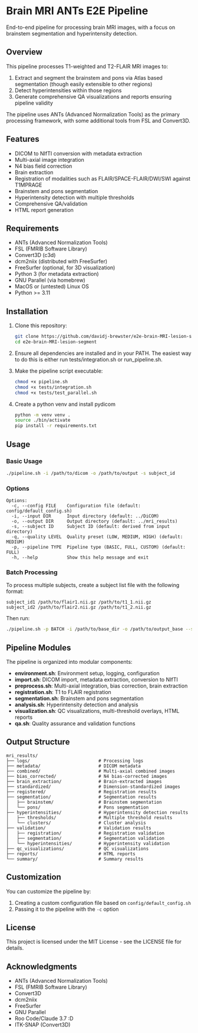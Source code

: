 # Brain MRI ANTs E2E Pipeline

End-to-end pipeline for processing brain MRI images, with a focus on brainstem segmentation and hyperintensity detection.

## Overview

This pipeline processes T1-weighted and T2-FLAIR MRI images to:

1. Extract and segment the brainstem and pons via Atlas based segmentation (though easily extensible to other regions)
2. Detect hyperintensities within those regions
3. Generate comprehensive QA visualizations and reports ensuring pipeline validity

The pipeline uses ANTs (Advanced Normalization Tools) as the primary processing framework, with some additional tools from FSL and Convert3D.

## Features

- DICOM to NIfTI conversion with metadata extraction
- Multi-axial image integration
- N4 bias field correction
- Brain extraction
- Registration of modalities such as FLAIR/SPACE-FLAIR/DWI/SWI against T1MPRAGE
- Brainstem and pons segmentation
- Hyperintensity detection with multiple thresholds
- Comprehensive QA/validation
- HTML report generation

## Requirements

- ANTs (Advanced Normalization Tools)
- FSL (FMRIB Software Library)
- Convert3D (c3d)
- dcm2niix (distributed with FreeSurfer)
- FreeSurfer (optional, for 3D visualization)
- Python 3 (for metadata extraction)
- GNU Parallel (via homebrew)
- MacOS or (untested) Linux OS
- Python >= 3.11

## Installation

1. Clone this repository:
   ```bash
   git clone https://github.com/davidj-brewster/e2e-brain-MRI-lesion-segment.git
   cd e2e-brain-MRI-lesion-segment
   ```

2. Ensure all dependencies are installed and in your PATH. The easiest way to do this is either run tests/integration.sh or run_pipeline.sh.

3. Make the pipeline script executable:
   ```bash
   chmod +x pipeline.sh
   chmod +x tests/integration.sh
   chmod +x tests/test_parallel.sh
   ```

4. Create a python venv and install pydicom
   ```bash
   python -m venv venv .
   source ./bin/activate
   pip install -r requirements.txt
   ```

## Usage

### Basic Usage

```bash
./pipeline.sh -i /path/to/dicom -o /path/to/output -s subject_id
```

### Options

```
Options:
  -c, --config FILE    Configuration file (default: config/default_config.sh)
  -i, --input DIR      Input directory (default: ../DiCOM)
  -o, --output DIR     Output directory (default: ../mri_results)
  -s, --subject ID     Subject ID (default: derived from input directory)
  -q, --quality LEVEL  Quality preset (LOW, MEDIUM, HIGH) (default: MEDIUM)
  -p, --pipeline TYPE  Pipeline type (BASIC, FULL, CUSTOM) (default: FULL)
  -h, --help           Show this help message and exit
```

### Batch Processing

To process multiple subjects, create a subject list file with the following format:
```
subject_id1 /path/to/flair1.nii.gz /path/to/t1_1.nii.gz
subject_id2 /path/to/flair2.nii.gz /path/to/t1_2.nii.gz
```

Then run:
```bash
./pipeline.sh -p BATCH -i /path/to/base_dir -o /path/to/output_base --subject-list /path/to/subject_list.txt
```

## Pipeline Modules

The pipeline is organized into modular components:

- **environment.sh**: Environment setup, logging, configuration
- **import.sh**: DICOM import, metadata extraction, conversion to NIfTI
- **preprocess.sh**: Multi-axial integration, bias correction, brain extraction
- **registration.sh**: T1 to FLAIR registration
- **segmentation.sh**: Brainstem and pons segmentation
- **analysis.sh**: Hyperintensity detection and analysis
- **visualization.sh**: QC visualizations, multi-threshold overlays, HTML reports
- **qa.sh**: Quality assurance and validation functions

## Output Structure

```
mri_results/
├── logs/                          # Processing logs
├── metadata/                      # DICOM metadata
├── combined/                      # Multi-axial combined images
├── bias_corrected/                # N4 bias-corrected images
├── brain_extraction/              # Brain-extracted images
├── standardized/                  # Dimension-standardized images
├── registered/                    # Registration results
├── segmentation/                  # Segmentation results
│   ├── brainstem/                 # Brainstem segmentation
│   └── pons/                      # Pons segmentation
├── hyperintensities/              # Hyperintensity detection results
│   ├── thresholds/                # Multiple threshold results
│   └── clusters/                  # Cluster analysis
├── validation/                    # Validation results
│   ├── registration/              # Registration validation
│   ├── segmentation/              # Segmentation validation
│   └── hyperintensities/          # Hyperintensity validation
├── qc_visualizations/             # QC visualizations
├── reports/                       # HTML reports
└── summary/                       # Summary results
```

## Customization

You can customize the pipeline by:

1. Creating a custom configuration file based on `config/default_config.sh`
2. Passing it to the pipeline with the `-c` option

## License

This project is licensed under the MIT License - see the LICENSE file for details.

## Acknowledgments

- ANTs (Advanced Normalization Tools)
- FSL (FMRIB Software Library)
- Convert3D
- dcm2niix
- FreeSurfer
- GNU Parallel
- Roo Code/Claude 3.7 :D 
- ITK-SNAP (Convert3D)
